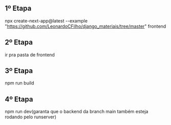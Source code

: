 ## 1º Etapa
npx create-next-app@latest --example "https://github.com/LeonardoCFilho/django_materiais/tree/master" frontend

## 2º Etapa
ir pra pasta de frontend

## 3º Etapa
npm run build

## 4º Etapa
npm run dev(garanta que o backend da branch main também esteja rodando pelo runserver)
